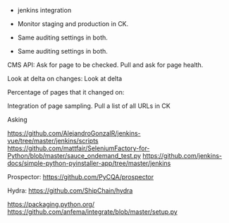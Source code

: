 * jenkins integration


* Monitor staging and production in CK.
* Same auditing settings in both.
* Same auditing settings in both.

CMS API: Ask for page to be checked.
Pull and ask for page health.

Look at delta on changes:
Look at delta

Percentage of pages that it changed on:

Integration of page sampling.
Pull a list of all URLs in CK

Asking


https://github.com/AlejandroGonzalR/jenkins-vue/tree/master/jenkins/scripts
https://github.com/mattfair/SeleniumFactory-for-Python/blob/master/sauce_ondemand_test.py
https://github.com/jenkins-docs/simple-python-pyinstaller-app/tree/master/jenkins


Prospector:
https://github.com/PyCQA/prospector


Hydra:
https://github.com/ShipChain/hydra

https://packaging.python.org/
https://github.com/anfema/integrate/blob/master/setup.py
